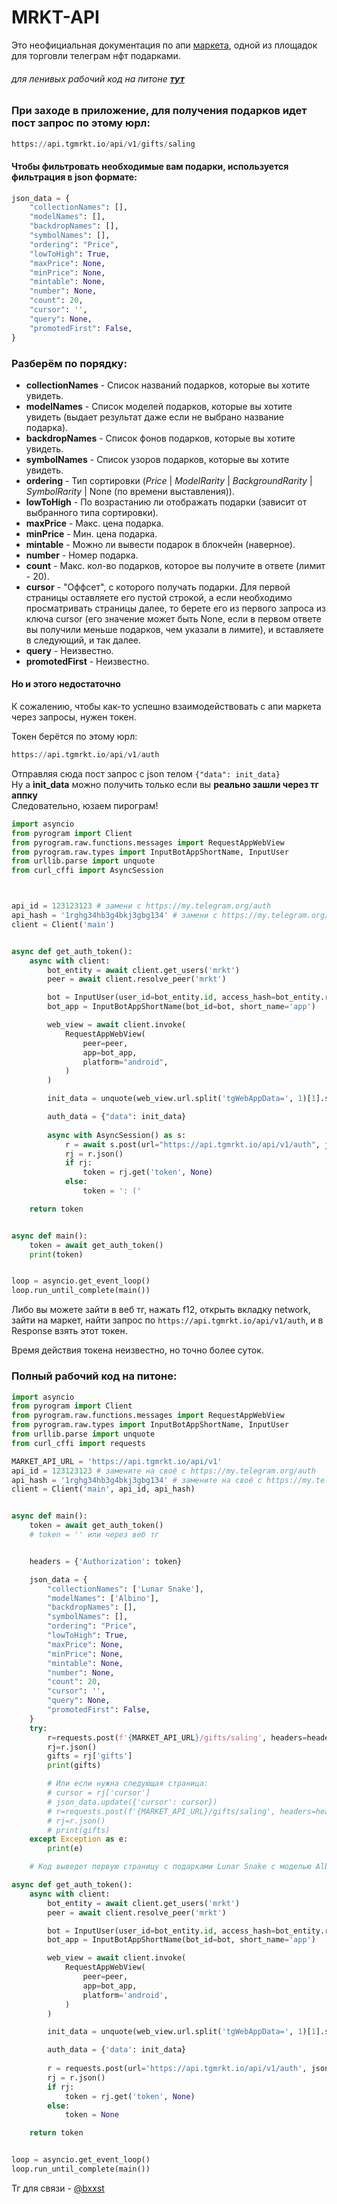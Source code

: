 # MRKT-API
Это неофициальная документация по апи [маркета](https://t.me/mrkt), одной из площадок для торговли телеграм нфт подарками.

###### для ленивых рабочий код на питоне [**тут**](#полный-рабочий-код-на-питоне)

### При заходе в приложение, для получения подарков идет пост запрос по этому юрл:

```python
https://api.tgmrkt.io/api/v1/gifts/saling
```

#### Чтобы фильтровать необходимые вам подарки, используется фильтрация в json формате:
```python
json_data = {
    "collectionNames": [],
    "modelNames": [],
    "backdropNames": [],
    "symbolNames": [],
    "ordering": "Price",
    "lowToHigh": True,
    "maxPrice": None,
    "minPrice": None,
    "mintable": None,
    "number": None,
    "count": 20,
    "cursor": '',
    "query": None,
    "promotedFirst": False,
}
```


### Разберём по порядку:
- **collectionNames** - Список названий подарков, которые вы хотите увидеть.
- **modelNames** - Список моделей подарков, которые вы хотите увидеть (выдает результат даже если не выбрано название подарка).
- **backdropNames** - Список фонов подарков, которые вы хотите увидеть.
- **symbolNames** - Список узоров подарков, которые вы хотите увидеть.
- **ordering** - Тип сортировки (_Price_ | _ModelRarity_ | _BackgroundRarity_ | _SymbolRarity_ | None (по времени выставления)).
- **lowToHigh** - По возрастанию ли отображать подарки (зависит от выбранного типа сортировки).
- **maxPrice** - Макс. цена подарка.
- **minPrice** - Мин. цена подарка.
- **mintable** - Можно ли вывести подарок в блокчейн (наверное).
- **number** - Номер подарка.
- **count** - Макс. кол-во подарков, которое вы получите в ответе (лимит - 20).
- **cursor** - "Оффсет", с которого получать подарки. Для первой страницы оставляете его пустой строкой, а если необходимо просматривать страницы далее, то берете его из первого запроса из ключа cursor (его значение может быть None, если в первом ответе вы получили меньше подарков, чем указали в лимите), и вставляете в следующий, и так далее.
- **query** - Неизвестно.
- **promotedFirst** - Неизвестно.


#### Но и этого недостаточно
К сожалению, чтобы как-то успешно взаимодействовать с апи маркета через запросы, нужен токен.

Токен берётся по этому юрл:
```python
https://api.tgmrkt.io/api/v1/auth
```
Отправляя сюда пост запрос с json телом `{"data": init_data}`\
Ну а **init_data** можно получить только если вы **реально зашли через тг аппку**\
Следовательно, юзаем пирограм!

```python
import asyncio
from pyrogram import Client
from pyrogram.raw.functions.messages import RequestAppWebView
from pyrogram.raw.types import InputBotAppShortName, InputUser
from urllib.parse import unquote
from curl_cffi import AsyncSession



api_id = 123123123 # замени с https://my.telegram.org/auth
api_hash = '1rghg34hb3g4bkj3gbg134' # замени с https://my.telegram.org/auth
client = Client('main')


async def get_auth_token():
    async with client:
        bot_entity = await client.get_users('mrkt')
        peer = await client.resolve_peer('mrkt')

        bot = InputUser(user_id=bot_entity.id, access_hash=bot_entity.raw.access_hash)
        bot_app = InputBotAppShortName(bot_id=bot, short_name='app')

        web_view = await client.invoke(
            RequestAppWebView(
                peer=peer,
                app=bot_app,
                platform="android",
            )
        )

        init_data = unquote(web_view.url.split('tgWebAppData=', 1)[1].split('&tgWebAppVersion', 1)[0])

        auth_data = {"data": init_data}
        
        async with AsyncSession() as s:
            r = await s.post(url="https://api.tgmrkt.io/api/v1/auth", json=auth_data)
            rj = r.json()
            if rj:
                token = rj.get('token', None)
            else:
                token = ': ('

    return token


async def main():
    token = await get_auth_token()
    print(token)


loop = asyncio.get_event_loop()
loop.run_until_complete(main())
```

Либо вы можете зайти в веб тг, нажать f12, открыть вкладку network, зайти на маркет, найти запрос по `https://api.tgmrkt.io/api/v1/auth`, и в Response взять этот токен.   


   
Время действия токена неизвестно, но точно более суток.


### Полный рабочий код на питоне:
```python
import asyncio
from pyrogram import Client
from pyrogram.raw.functions.messages import RequestAppWebView
from pyrogram.raw.types import InputBotAppShortName, InputUser
from urllib.parse import unquote
from curl_cffi import requests

MARKET_API_URL = 'https://api.tgmrkt.io/api/v1'
api_id = 123123123 # замените на своё с https://my.telegram.org/auth
api_hash = '1rghg34hb3g4bkj3gbg134' # замените на своё с https://my.telegram.org/auth
client = Client('main', api_id, api_hash)


async def main():
    token = await get_auth_token()
    # token = '' или через веб тг


    headers = {'Authorization': token}

    json_data = {
        "collectionNames": ['Lunar Snake'],
        "modelNames": ['Albino'],
        "backdropNames": [],
        "symbolNames": [],
        "ordering": "Price",
        "lowToHigh": True,
        "maxPrice": None,
        "minPrice": None,
        "mintable": None,
        "number": None,
        "count": 20,
        "cursor": '',
        "query": None,
        "promotedFirst": False,
    }
    try:
        r=requests.post(f'{MARKET_API_URL}/gifts/saling', headers=headers, json=json_data)
        rj=r.json()
        gifts = rj['gifts']
        print(gifts)

        # Или если нужна следующая страница:
        # cursor = rj['cursor']
        # json_data.update({'cursor': cursor})
        # r=requests.post(f'{MARKET_API_URL}/gifts/saling', headers=headers, json=json_data)
        # rj=r.json()
        # print(gifts)
    except Exception as e:
        print(e)

    # Код выведет первую страницу с подарками Lunar Snake с моделью Albino

async def get_auth_token():
    async with client:
        bot_entity = await client.get_users('mrkt')
        peer = await client.resolve_peer('mrkt')

        bot = InputUser(user_id=bot_entity.id, access_hash=bot_entity.raw.access_hash)
        bot_app = InputBotAppShortName(bot_id=bot, short_name='app')

        web_view = await client.invoke(
            RequestAppWebView(
                peer=peer,
                app=bot_app,
                platform='android',
            )
        )

        init_data = unquote(web_view.url.split('tgWebAppData=', 1)[1].split('&tgWebAppVersion', 1)[0])

        auth_data = {'data': init_data}
        
        r = requests.post(url='https://api.tgmrkt.io/api/v1/auth', json=auth_data)
        rj = r.json()
        if rj:
            token = rj.get('token', None)
        else:
            token = None

    return token


loop = asyncio.get_event_loop()
loop.run_until_complete(main())
```

Тг для связи - [@bxxst](t.me/bxxst)

